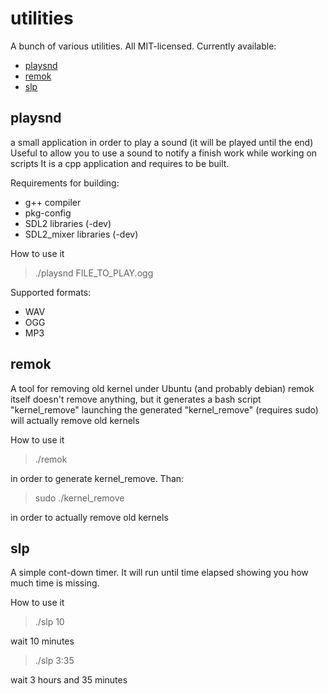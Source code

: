 # utilities
A bunch of various utilities. All MIT-licensed.
Currently available:
   
   * [playsnd](#playsnd)
   * [remok](#remok)
   * [slp](#slp)

## playsnd
a small application in order to play a sound (it will be played until the end)
Useful to allow you to use a sound to notify a finish work while working on scripts
It is a cpp application and requires to be built.

   Requirements for building:
   
   * g++ compiler
   * pkg-config
   * SDL2 libraries (-dev)
   * SDL2_mixer libraries (-dev)

How to use it
   
   > ./playsnd FILE_TO_PLAY.ogg
   
Supported formats:

   * WAV
   * OGG
   * MP3

   
## remok
A tool for removing old kernel under Ubuntu (and probably debian)
remok itself doesn't remove anything, but it generates a bash script "kernel_remove"
launching the generated "kernel_remove" (requires sudo) will actually remove old kernels

How to use it
  
   > ./remok

in order to generate kernel_remove. Than:
   
   > sudo ./kernel_remove

in order to actually remove old kernels

   
## slp
A simple cont-down timer. It will run until time elapsed showing you how much time is missing.

How to use it

   > ./slp 10

wait 10 minutes
   
   > ./slp 3:35

wait 3 hours and 35 minutes
